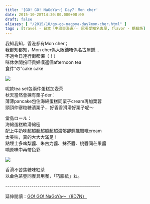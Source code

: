 ```yaml
---
title: '[GO! GO! NaGoYa～] Day7：Mon cher'
date: 2015-10-28T14:30:00.000+08:00
draft: false
aliases: [ "/2015/10/go-go-nagoya-day7mon-cher.html" ]
tags : [travel - 日本（中部東海道）・ 尾張愛知名古屋, flavor - 螞蟻族]
---
```


我知我知，香港都有Mon cher；  
我都知都知，Mon cher係大阪鋪唔係名古屋鋪...  
不過今日連行街都懶（！）  
咪休休閒扮吓貴婦嘆返個afternoon tea  
食件“の”cake cake  

[![](https://c2.staticflickr.com/2/1627/25080712700_8b1bdafac2_z.jpg)](https://c2.staticflickr.com/2/1627/25080712700_8b1bdafac2_z.jpg)

呢款tea set包兩件蛋糕加壺茶  
秋天當然會揀有栗子der：  
薄薄pancake包住海綿蛋糕同栗子cream再加栗蓉  
頭頂仲塞粒糖漬栗子... 好香香滑滑好栗子呢～  
  
堂島ロール：  
海綿蛋糕軟滑綿密  
配上牛奶味超超超超超超超濃郁卻輕飄飄嘅cream  
太美味，真的大大大滿足！  
點埋士多啤梨醬、朱古力醬、抹茶醬、桃醬同芒果醬  
响原味中再帶色彩  

[![](https://c2.staticflickr.com/2/1496/25258057462_42da9bda9d_z.jpg)](https://c2.staticflickr.com/2/1496/25258057462_42da9bda9d_z.jpg)

香滑不苦焦糖味紅茶  
以金色茶壺同餐具用餐，「巧膠紙」ね。   
  
\-----------------------------------------------  
  
延伸閱讀：[GO! GO! NaGoYa～（8D7N）](http://www.hidie.net/2015/11/go-go-nagoya8d7n.html)